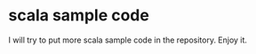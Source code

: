 scala sample code
====================

I will try to put more scala sample code in the repository. Enjoy it.
